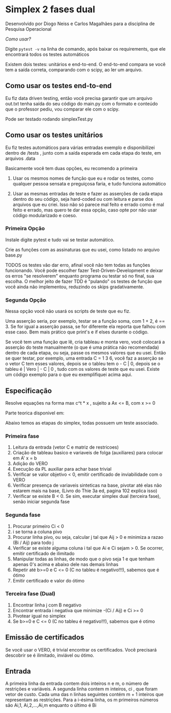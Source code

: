 # Simplex 2 fases dual

Desenvolvido por Diogo Neiss e Carlos Magalhães para a disciplina de Pesquisa Operacional

*Como usar?*

Digite `pytest -v` na linha de comando, após baixar os requirements, que ele encontrará todos os testes automáticos


Existem dois testes: unitários e end-to-end. O end-to-end compara se você tem a saída correta, comparando com o scipy, ao ler um arquivo.

## Como usar os testes end-to-end

Eu fiz data driven testing, então você precisa garantir que um arquivo out.txt tenha  saída do seu código do main.py com o formato e conteúdo que o professor pediu, vou comparar ele com o scipy.

Pode ser testado rodando simplexTest.py

## Como usar os testes unitários

Eu fiz testes automáticos para várias entradas exemplo e disponibilizei dentro de /tests , junto com a saída esperada em cada etapa do teste, em arquivos .data

Basicamente você tem duas opções, eu recomendo a primeira

1. Usar os mesmos nomes de função que eu e rodar os testes, como qualquer pessoa sensata e preguiçosa faria, e tudo funciona automático

2. Usar as mesmas entradas de teste e fazer as asserções de cada etapa dentro do seu código, seja hard-coded ou com leitura e parse dos arquivos que eu criei. Isso não só parece mal feito e errado como é mal feito e errado, mas quero te dar essa opção, caso opte por não usar código modularizado e coeso.

### Primeira Opção

Instale digite pytest e tudo vai se testar automático.

Crie as funções com as assinaturas que eu usei, como listado no arquivo base.py

TODOS os testes vão dar erro, afinal você não tem todas as funções funcionando. Você pode escolher fazer Test-Driven-Development e deixar os erros "se resolverem" enquanto programa ou testar só no final, sua escolha. O melhor jeito de fazer TDD é "pulando" os testes de função que você ainda não implementou, reduzindo os skips gradativamente.


### Segunda Opção

Nessa opção você não usará os scripts de teste que eu fiz.

Uma asserção seria, por exemplo, testar se a função soma, com 1 + 2, é == 3. Se for igual a asserção passa, se for diferente ela reporta que falhou com esse caso. Bem mais prático que print's e if elses durante o código.

Se você tem uma função que lê, cria tableau e monta vero, você colocará a asserção do teste manualmente (o que é uma prática não recomendada) dentro de cada etapa, ou seja, passe os mesmos valores que eu usei. Então se quer testar, por exemplo, uma entrada C = 1 3 6, você faz a asserção se o vetor C tem esses valores, depois se o tableu tem o - C | 0, depois se o tableu é | Vero | - C | 0 , tudo com os valores de teste que eu usei. Existe um código exemplo para o que eu exemplifiquei acima aqui.



## Especificação

Resolve equações na forma max c^t * x , sujeito a Ax <= B, com x >= 0

Parte teorica disponivel em:

Abaixo temos as etapas do simplex, todas possuem um teste associado.

### Primeira fase

1. Leitura da entrada (vetor C e matriz de restricoes)
2. Criação de tableau basico e variaveis de folga (auxiliares) para colocar em A' x = b
3. Adição do VERO
4. Execução da PL auxiliar para achar base trivial
5. Verificar se valor objetivo < 0, emitir certificado de inviabilidade com o VERO
6. Verificar presença de variaveis sinteticas na base, pivotar até elas não estarem mais na base, (Livro do Thie 3a ed, pagina 102 explica isso)
7. Verificar se existe B < 0. Se sim, executar simplex dual (terceira fase), senão iniciar segunda fase

### Segunda fase

1. Procurar primeiro Ci < 0
2. i se torna a coluna pivo
3. Procurar linha pivo, ou seja, calcular j tal que Aij > 0 e minimiza a razao (Bi / Aij) para todo j
4. Verificar se existe alguma coluna i tal que Ai e Ci sejam > 0. Se ocorrer, emitir certificado de ilimitado
5. Manipular todas as linhas, de modo que o pivo seja 1 e que tenham apenas 0's acima e abaixo dele nas demais linhas
6. Repetir até b>=0 e C <= 0 (C no tableu é negativo!!!), sabemos que é ótimo
7. Emitir certificado e valor do ótimo

### Terceira fase (Dual)

1. Encontrar linha j com B negativo
2. Encontrar entrada i negativa que minimize -(Ci / Aij) e Ci >= 0
3. Pivotear igual no simplex
4. Se b>=0 e C <= 0 (C no tableu é negativo!!!), sabemos que é otimo

## Emissão de certificados

Se você usar o VERO, é trivial encontrar os certificados. Você precisará descobrir se é ilimitado, inviável ou ótimo.

## Entrada

A primeira linha da entrada contem dois inteiros n e m, o número de restrições e variáveis.
A segunda linha contem m inteiros, ci , que foram vetor de custo.
Cada uma das n linhas seguintes contém m + 1 inteiros que representam as restrições. Para a i-ésima linha, os m primeiros números são Ai,1, Ai,2,...,Ai,m enquanto o último é Bi
